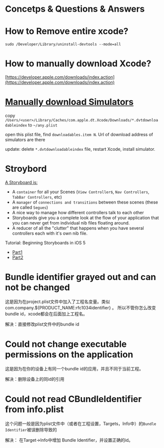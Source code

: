 Concetps & Questions & Answers
==

How to Remove entire xcode?
===================
`sudo /Developer/Library/uninstall-devtools --mode=all`

How to manually download Xcode?
=======================
[https://developer.apple.com/downloads/index.action](https://developer.apple.com/downloads/index.action)

[Manually download Simulators](http://stackoverflow.com/questions/13410133/upgraded-xcode-to-4-5-2-from-4-3-2-and-install-simulator-5-0-or-5-1)
============================
copy
`/Users/<user>/Library/Caches/com.apple.dt.Xcode/Downloads/*.dvtdownloadableindex`
to
`~/any.plist`

open this plist file, find `downloadables.item N`. Url of download address of simulators are there

update: delete `*.dvtdownloadableindex` file, restart Xcode, install simulator.

Stroybord
=========
[A Storyboard is:](http://stackoverflow.com/questions/9083759/what-are-the-benefits-of-using-storyboards-instead-of-xib-files-in-ios-programmi)

- A `container` for all your Scenes (`View Controller`s, `Nav Controllers`, `TabBar Controllers`, etc)
- A `manager` of `connections and transitions` between these scenes (these are called `Segues`)
- A nice way to manage how different controllers talk to each other
- Storyboards give you a complete look at the flow of your application that you can never get from individual nib files floating around.
- A reducer of all the "clutter" that happens when you have several controllers each with it's own nib file.

Tutorial:
Beginning Storyboards in iOS 5
- [Part1](http://www.raywenderlich.com/5138/beginning-storyboards-in-ios-5-part-1)
- [Part2](http://www.raywenderlich.com/5138/beginning-storyboards-in-ios-5-part-2)

Bundle identifier grayed out and can not be changed
====

这是因为在project.plist文件中加入了工程名变量。类似com.company.${PRODUCT_NAME:rfc1034identifier} 。
所以不管你怎么改变bundle id，xcode都会在后面加上工程名。

解决：直接修改plist文件中的bundle id

Could not change executable permissions on the application
====

这是因为在你的设备上有同一个bundle id的应用，并且不同于当前工程。

解决：删除设备上的同id的引用

Could not read CBundleIdentifier from info.plist
====

这个问题一般是因为plist文件中（或者在工程设置，Targets，Info中）的`Bundle Identifier`被误删除导致的

解决： 在Target->Info中增加 Bundle Identifier，并设置正确的id。
